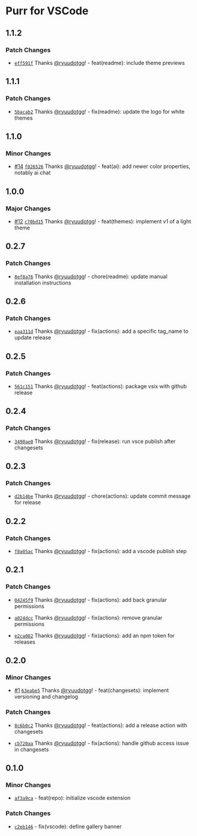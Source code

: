 # Purr for VSCode

## 1.1.2

### Patch Changes

- [`eff591f`](https://github.com/ryuudotgg/vscode-purr/commit/eff591ffa60062795c72f557acb82001cf78b800) Thanks [@ryuudotgg](https://github.com/ryuudotgg)! - feat(readme): include theme previews

## 1.1.1

### Patch Changes

- [`5bacab2`](https://github.com/ryuudotgg/vscode-purr/commit/5bacab21c8478983501d7f4efdd5282f127f5c97) Thanks [@ryuudotgg](https://github.com/ryuudotgg)! - fix(readme): update the logo for white themes

## 1.1.0

### Minor Changes

- [#14](https://github.com/ryuudotgg/vscode-purr/pull/14) [`f026526`](https://github.com/ryuudotgg/vscode-purr/commit/f026526cc881f6b36bf07ab1aa591257443b49fa) Thanks [@ryuudotgg](https://github.com/ryuudotgg)! - feat(ai): add newer color properties, notably ai chat

## 1.0.0

### Major Changes

- [#12](https://github.com/ryuudotgg/vscode-purr/pull/12) [`c70bd15`](https://github.com/ryuudotgg/vscode-purr/commit/c70bd1504b26cd4f46567f57bc8da631b36734c3) Thanks [@ryuudotgg](https://github.com/ryuudotgg)! - feat(themes): implement v1 of a light theme

## 0.2.7

### Patch Changes

- [`8ef8a76`](https://github.com/ryuudotgg/vscode-purr/commit/8ef8a76bc5237a3cba59d72fc8ce535b9f7cd540) Thanks [@ryuudotgg](https://github.com/ryuudotgg)! - chore(readme): update manual installation instructions

## 0.2.6

### Patch Changes

- [`eaa311d`](https://github.com/ryuudotgg/vscode-purr/commit/eaa311d97163a14d6c46907755bf4cd7b729179e) Thanks [@ryuudotgg](https://github.com/ryuudotgg)! - fix(actions): add a specific tag_name to update release

## 0.2.5

### Patch Changes

- [`561c151`](https://github.com/ryuudotgg/vscode-purr/commit/561c151dc1310e7f4a28adfdadafebdd23409ad0) Thanks [@ryuudotgg](https://github.com/ryuudotgg)! - feat(actions): package vsix with github release

## 0.2.4

### Patch Changes

- [`3490ae0`](https://github.com/ryuudotgg/vscode-purr/commit/3490ae07304f98c8d49aa72e479b85ed635bffec) Thanks [@ryuudotgg](https://github.com/ryuudotgg)! - fix(release): run vsce publish after changesets

## 0.2.3

### Patch Changes

- [`d2b14be`](https://github.com/ryuudotgg/vscode-purr/commit/d2b14bef2afcc3798ce70f342b1d3d0e66bd3a8e) Thanks [@ryuudotgg](https://github.com/ryuudotgg)! - chore(actions): update commit message for release

## 0.2.2

### Patch Changes

- [`f8a05ac`](https://github.com/ryuudotgg/vscode-purr/commit/f8a05ac27998744a52d15513606d0573619443ad) Thanks [@ryuudotgg](https://github.com/ryuudotgg)! - fix(actions): add a vscode publish step

## 0.2.1

### Patch Changes

- [`04245f9`](https://github.com/ryuudotgg/vscode-purr/commit/04245f9faf8e5bbaa7ed15b5a64eba836a6776ad) Thanks [@ryuudotgg](https://github.com/ryuudotgg)! - fix(actions): add back granular permissions

- [`a024dcc`](https://github.com/ryuudotgg/vscode-purr/commit/a024dcc7e20b6164a8c2356c4543474c72e576a7) Thanks [@ryuudotgg](https://github.com/ryuudotgg)! - fix(actions): remove granular permissions

- [`e2ca082`](https://github.com/ryuudotgg/vscode-purr/commit/e2ca082d319a24344e98329988107714092825f2) Thanks [@ryuudotgg](https://github.com/ryuudotgg)! - fix(actions): add an npm token for releases

## 0.2.0

### Minor Changes

- [#1](https://github.com/ryuudotgg/vscode-purr/pull/1) [`63eabe5`](https://github.com/ryuudotgg/vscode-purr/commit/63eabe5c0bd2b9a4b98f4607843423ee182828c8) Thanks [@ryuudotgg](https://github.com/ryuudotgg)! - feat(changesets): implement versioning and changelog

### Patch Changes

- [`8c6b0c2`](https://github.com/ryuudotgg/vscode-purr/commit/8c6b0c2295ae966555f4123725fb33bce1eb4601) Thanks [@ryuudotgg](https://github.com/ryuudotgg)! - feat(actions): add a release action with changesets

- [`cb720aa`](https://github.com/ryuudotgg/vscode-purr/commit/cb720aa71ab27b087f3fa8e5862c03eb0f9060ce) Thanks [@ryuudotgg](https://github.com/ryuudotgg)! - fix(actions): handle github access issue in changesets

## 0.1.0

### Minor Changes

- [`af3a9ca`](https://github.com/ryuudotgg/vscode-purr/commit/af3a9ca88e6767ab02d6aee6050c97020de3371a) - feat(repo): initialize vscode extension

### Patch Changes

- [`c2eb146`](https://github.com/ryuudotgg/vscode-purr/commit/c2eb14653b352bb7da400b46d7994f313bb21902) - fix(vscode): define gallery banner
